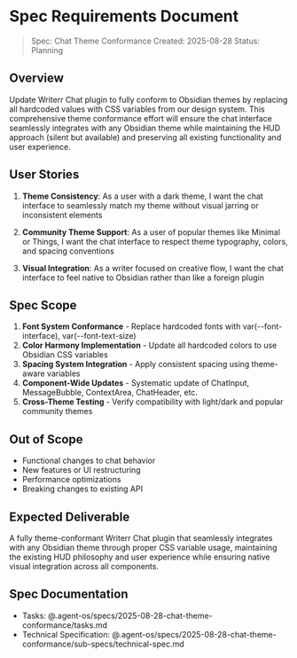 # Spec Requirements Document

> Spec: Chat Theme Conformance
> Created: 2025-08-28
> Status: Planning

## Overview

Update Writerr Chat plugin to fully conform to Obsidian themes by replacing all hardcoded values with CSS variables from our design system. This comprehensive theme conformance effort will ensure the chat interface seamlessly integrates with any Obsidian theme while maintaining the HUD approach (silent but available) and preserving all existing functionality and user experience.

## User Stories

1. **Theme Consistency**: As a user with a dark theme, I want the chat interface to seamlessly match my theme without visual jarring or inconsistent elements

2. **Community Theme Support**: As a user of popular themes like Minimal or Things, I want the chat interface to respect theme typography, colors, and spacing conventions  

3. **Visual Integration**: As a writer focused on creative flow, I want the chat interface to feel native to Obsidian rather than like a foreign plugin

## Spec Scope

1. **Font System Conformance** - Replace hardcoded fonts with var(--font-interface), var(--font-text-size)
2. **Color Harmony Implementation** - Update all hardcoded colors to use Obsidian CSS variables
3. **Spacing System Integration** - Apply consistent spacing using theme-aware variables
4. **Component-Wide Updates** - Systematic update of ChatInput, MessageBubble, ContextArea, ChatHeader, etc.
5. **Cross-Theme Testing** - Verify compatibility with light/dark and popular community themes

## Out of Scope

- Functional changes to chat behavior
- New features or UI restructuring  
- Performance optimizations
- Breaking changes to existing API

## Expected Deliverable

A fully theme-conformant Writerr Chat plugin that seamlessly integrates with any Obsidian theme through proper CSS variable usage, maintaining the existing HUD philosophy and user experience while ensuring native visual integration across all components.

## Spec Documentation

- Tasks: @.agent-os/specs/2025-08-28-chat-theme-conformance/tasks.md
- Technical Specification: @.agent-os/specs/2025-08-28-chat-theme-conformance/sub-specs/technical-spec.md